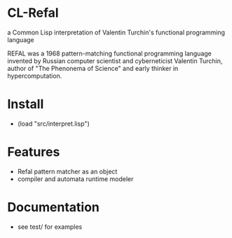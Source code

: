 # CL-Refal 
a Common Lisp interpretation of Valentin Turchin's functional programming language

REFAL was a 1968 pattern-matching functional programming language invented by Russian computer scientist and cyberneticist Valentin Turchin, author of "The Phenonema of Science" and early thinker in hypercomputation.

# Install
* (load "src/interpret.lisp")

# Features
* Refal pattern matcher as an object
* compiler and automata runtime modeler

# Documentation
* see test/ for examples


